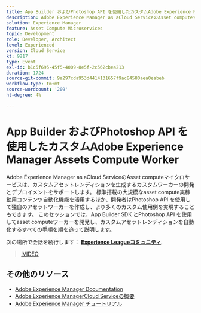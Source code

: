 ```yaml
---
title: App Builder およびPhotoshop API を使用したカスタムAdobe Experience Manager Assets Compute Worker
description: Adobe Experience Manager as aCloud ServiceのAsset computeマイクロサービスは、カスタムアセットレンディションを生成するカスタムワーカーの開発とデプロイメントをサポートします。 標準搭載の大規模なasset compute実稼動用コンテンツ自動化機能を活用するほか、開発者はPhotoshop API を使用して独自のアセットワーカーを作成し、より多くのカスタム使用例を実現することもできます。 このセッションでは、App Builder SDK とPhotoshop API を使用してasset computeワーカーを開発し、カスタムアセットレンディションを自動化するすべての手順を順を追って説明します。
solution: Experience Manager
feature: Asset Compute Microservices
topic: Development
role: Developer, Architect
level: Experienced
version: Cloud Service
kt: 9217
type: Event
exl-id: b1c5f695-45f5-4009-8e5f-2c562cbea213
duration: 1724
source-git-commit: 9a297cda953d4414131657f9ac84580aea0eabeb
workflow-type: tm+mt
source-wordcount: '209'
ht-degree: 4%

---
```


# App Builder およびPhotoshop API を使用したカスタムAdobe Experience Manager Assets Compute Worker

Adobe Experience Manager as aCloud ServiceのAsset computeマイクロサービスは、カスタムアセットレンディションを生成するカスタムワーカーの開発とデプロイメントをサポートします。 標準搭載の大規模なasset compute実稼動用コンテンツ自動化機能を活用するほか、開発者はPhotoshop API を使用して独自のアセットワーカーを作成し、より多くのカスタム使用例を実現することもできます。 このセッションでは、App Builder SDK とPhotoshop API を使用してasset computeワーカーを開発し、カスタムアセットレンディションを自動化するすべての手順を順を追って説明します。

次の場所で会話を続行します： **[Experience Leagueコミュニティ](https://adobe.ly/3F6f5sG)**.

>[!VIDEO](https://video.tv.adobe.com/v/337769/?quality=12&learn=on&hidetitle=true)

## その他のリソース

- [Adobe Experience Manager Documentation](https://experienceleague.adobe.com/docs/experience-manager-cloud-service.html?lang=ja)
- [Adobe Experience ManagerCloud Serviceの概要](https://experienceleague.adobe.com/docs/experience-manager-cloud-service/overview/home.html?lang=ja)
- [Adobe Experience Manager チュートリアル](https://experienceleague.adobe.com/docs/experience-manager-tutorials.html?lang=ja)
